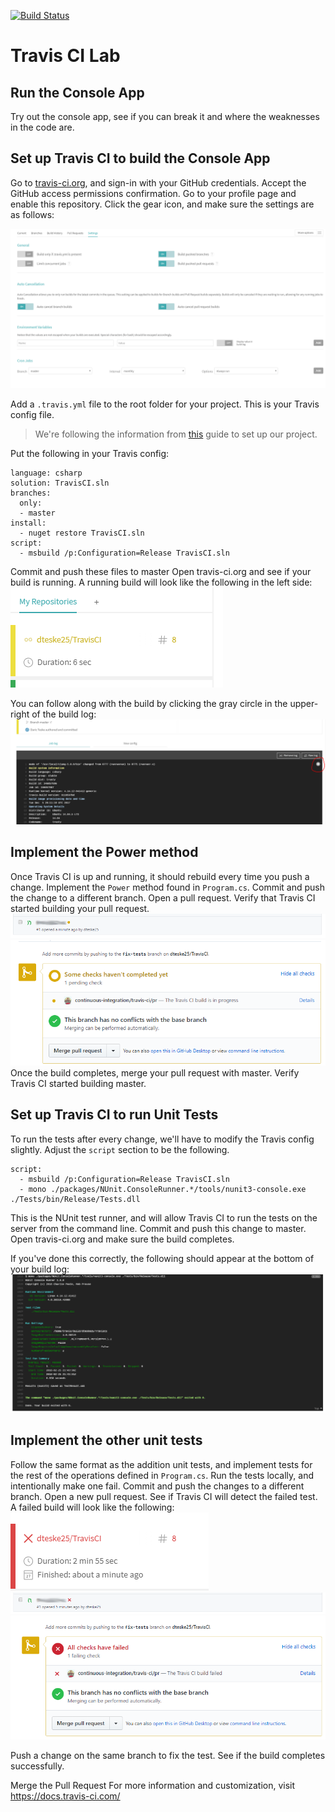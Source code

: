 [![Build Status](https://travis-ci.org/dteske25/TravisCI.svg?branch=master)](https://travis-ci.org/dteske25/TravisCI)

# Travis CI Lab

## Run the Console App
Try out the console app, see if you can break it and where the weaknesses in the code are.

## Set up Travis CI to build the Console App
Go to [travis-ci.org](http://travis-ci.org), and sign-in with your GitHub credentials.
Accept the GitHub access permissions confirmation.
Go to your profile page and enable this repository.
Click the gear icon, and make sure the settings are as follows:

![travis-ci config](./img/travis-ci-config.png)

Add a `.travis.yml` file to the root folder for your project. This is your Travis config file.
> We're following the information from [this](https://docs.travis-ci.com/user/languages/csharp/) guide to set up our project.

Put the following in your Travis config:
```
language: csharp
solution: TravisCI.sln
branches:
  only:
  - master
install:
  - nuget restore TravisCI.sln
script:
  - msbuild /p:Configuration=Release TravisCI.sln
```

Commit and push these files to master
Open travis-ci.org and see if your build is running. 
A running build will look like the following in the left side:
![travis running](./img/travis-running.png)

You can follow along with the build by clicking the gray circle in the upper-right of the build log:
![follow button](./img/follow-button.png)

## Implement the Power method
Once Travis CI is up and running, it should rebuild every time you push a change. 
Implement the `Power` method found in `Program.cs`.
Commit and push the change to a different branch.
Open a pull request.
Verify that Travis CI started building your pull request.
![pr overview](./img/pr-overview.png)
![pr detailed](./img/pr-detailed.png)
Once the build completes, merge your pull request with master.
Verify Travis CI started building master.

## Set up Travis CI to run Unit Tests
To run the tests after every change, we'll have to modify the Travis config slightly. 
Adjust the `script` section to be the following. 

```
script:
  - msbuild /p:Configuration=Release TravisCI.sln
  - mono ./packages/NUnit.ConsoleRunner.*/tools/nunit3-console.exe ./Tests/bin/Release/Tests.dll
```
This is the NUnit test runner, and will allow Travis CI to run the tests on the server from the command line.
Commit and push this change to master.
Open travis-ci.org and make sure the build completes.

If you've done this correctly, the following should appear at the bottom of your build log:
![nunit-tests](./img/nunit-tests.png)

## Implement the other unit tests
Follow the same format as the addition unit tests, and implement tests for the rest of the operations defined in `Program.cs`.
Run the tests locally, and intentionally make one fail.
Commit and push the changes to a different branch.
Open a new pull request.
See if Travis CI will detect the failed test.
A failed build will look like the following:
![failed build](./img/failed-build.png)
![pr overview failed](./img/pr-overview-failed.png)
![pr detailed failed](./img/pr-detailed-failed.png)

Push a change on the same branch to fix the test.
See if the build completes successfully.


Merge the Pull Request
For more information and customization, visit https://docs.travis-ci.com/
